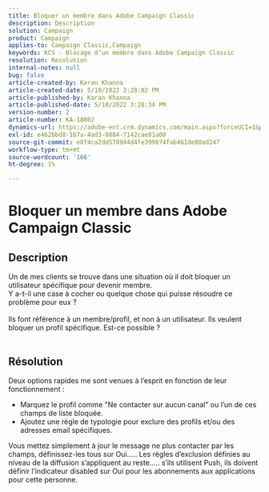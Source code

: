```yaml
---
title: Bloquer un membre dans Adobe Campaign Classic
description: Description
solution: Campaign
product: Campaign
applies-to: Campaign Classic,Campaign
keywords: KCS - Blocage d’un membre dans Adobe Campaign Classic
resolution: Resolution
internal-notes: null
bug: false
article-created-by: Karan Khanna
article-created-date: 5/10/2022 3:28:02 PM
article-published-by: Karan Khanna
article-published-date: 5/10/2022 3:28:34 PM
version-number: 2
article-number: KA-18002
dynamics-url: https://adobe-ent.crm.dynamics.com/main.aspx?forceUCI=1&pagetype=entityrecord&etn=knowledgearticle&id=e5fe0dc6-75d0-ec11-a7b5-00224809c556
exl-id: e462bbd8-1b7a-4ad3-8884-7142cae81a00
source-git-commit: e8f4ca2dd578944d4fe399074fab461de88ad247
workflow-type: tm+mt
source-wordcount: '166'
ht-degree: 1%

---
```


# Bloquer un membre dans Adobe Campaign Classic

## Description

Un de mes clients se trouve dans une situation où il doit bloquer un utilisateur spécifique pour devenir membre.
<br>Y a-t-il une case à cocher ou quelque chose qui puisse résoudre ce problème pour eux ?<br><br>Ils font référence à un membre/profil, et non à un utilisateur. Ils veulent bloquer un profil spécifique. Est-ce possible ?
<br> 

## Résolution


Deux options rapides me sont venues à l’esprit en fonction de leur fonctionnement :

- Marquez le profil comme &quot;Ne contacter sur aucun canal&quot; ou l’un de ces champs de liste bloquée.
- Ajoutez une règle de typologie pour exclure des profils et/ou des adresses email spécifiques.




Vous mettez simplement à jour le message ne plus contacter par les champs, définissez-les tous sur Oui..... Les règles d’exclusion définies au niveau de la diffusion s’appliquent au reste..... s’ils utilisent Push, ils doivent définir l’indicateur disabled sur Oui pour les abonnements aux applications pour cette personne.
